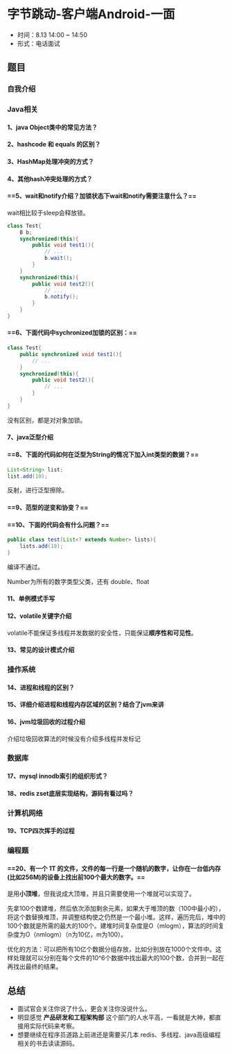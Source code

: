 # 字节跳动-客户端Android-一面

- 时间：8.13 14:00 ~ 14:50
- 形式：电话面试

## 题目

### 自我介绍

### Java相关

#### 1、java Object类中的常见方法？

#### 2、hashcode 和 equals 的区别？

#### 3、HashMap处理冲突的方式？

#### 4、其他hash冲突处理的方式？

#### ==5、wait和notify介绍？加锁状态下wait和notify需要注意什么？==

wait相比较于sleep会释放锁。

```java
class Test{
    B b;
    synchronized(this){
        public void test1(){
            // ...
            b.wait();
        }
    }
    synchronized(this){
        public void test2(){
            // ...
            b.notify();
        }
    }
}
```

#### ==6、下面代码中sychronized加锁的区别：==

```java
class Test{
    public synchronized void test1(){
        // ...
    }
    synchronized(this){
        public void test2(){
            // ...
        }
    }
}
```

没有区别，都是对对象加锁。

#### 7、java泛型介绍

#### ==8、下面的代码如何在泛型为String的情况下加入int类型的数据？==

```java
List<String> list;
list.add(10);
```

反射，进行泛型擦除。

#### ==9、范型的逆变和协变？==

#### ==10、下面的代码会有什么问题？==

```java
public class test(List<? extends Number> lists){
    lists.add(10);
}
```

编译不通过。

Number为所有的数字类型父类，还有 double、float

#### 11、单例模式手写

#### 12、volatile关键字介绍

volatile不能保证多线程并发数据的安全性，只能保证**顺序性和可见性**。

#### 13、常见的设计模式介绍

### 操作系统

#### 14、进程和线程的区别？

#### 15、详细介绍进程和线程内存区域的区别？结合了jvm来讲

#### 16、jvm垃圾回收的过程介绍

介绍垃圾回收算法的时候没有介绍多线程并发标记

### 数据库

#### 17、mysql innodb索引的组织形式？

#### 18、redis zset底层实现结构，源码有看过吗？

### 计算机网络

#### 19、TCP四次挥手的过程

### 编程题

#### ==20、有一个 1T 的文件，文件的每一行是一个随机的数字，让你在一台低内存(比如256M)的设备上找出前100个最大的数字。==

是用**小顶堆**，但我说成大顶堆，并且只需要使用一个堆就可以实现了。

先拿100个数建堆，然后依次添加剩余元素，如果大于堆顶的数（100中最小的），将这个数替换堆顶，并调整结构使之仍然是一个最小堆。这样，遍历完后，堆中的100个数就是所需的最大的100个。建堆时间复杂度是O（mlogm），算法的时间复杂度为O（nmlogm）（n为10亿，m为100）。

优化的方法：可以把所有10亿个数据分组存放，比如分别放在1000个文件中。这样处理就可以分别在每个文件的10^6个数据中找出最大的100个数，合并到一起在再找出最终的结果。

## 总结

- 面试官会关注你说了什么，更会关注你没说什么。
- 明显感觉 **产品研发和工程架构部** 这个部门的人水平高，一看就是大神，都直接用实际代码来考察。
- 想要继续在程序员道路上前进还是需要买几本 redis、多线程、java高级编程相关的书去读读源码。

